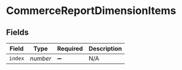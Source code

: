 # CommerceReportDimensionItems


## Fields

| Field              | Type               | Required           | Description        |
| ------------------ | ------------------ | ------------------ | ------------------ |
| `index`            | *number*           | :heavy_minus_sign: | N/A                |